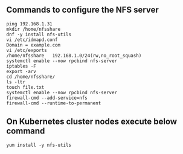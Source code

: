 ## Commands to configure the NFS server
```
ping 192.168.1.31
mkdir /home/nfsshare
dnf -y install nfs-utils
vi /etc/idmapd.conf 
Domain = example.com
vi /etc/exports
/home/nfsshare   192.168.1.0/24(rw,no_root_squash)
systemctl enable --now rpcbind nfs-server
iptables -F
export -arv
cd /home/nfsshare/
ls -ltr
touch file.txt
systemctl enable --now rpcbind nfs-server 
firewall-cmd --add-service=nfs 
firewall-cmd --runtime-to-permanent 
```
## On Kubernetes cluster nodes execute below command
```
yum install -y nfs-utils
```
